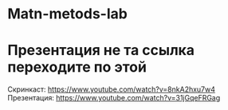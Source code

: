 # Matn-metods-lab
# Презентация не та ссылка переходите по этой
Скринкаст: https://www.youtube.com/watch?v=8nkA2hxu7w4
Презентация: https://www.youtube.com/watch?v=31jGqeFRGag

